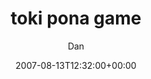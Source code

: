 ---
title: 'toki pona game'
posts: 6
hash: 't849'
author: 'Dan'
date: 2007-08-13T12:32:00+00:00
sources:
  - http://forums.tokipona.org/viewtopic.php%3Ft=849.html
---